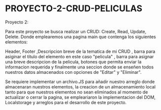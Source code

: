 # PROYECTO-2-CRUD-PELICULAS
Proyecto 2:
<p>Para este proyecto se busca realizar un CRUD: Create, Read, Update, Delete.
Donde emplearemos una pagina main que contenga los siguientes elementos:</p>

<P>Header, Footer ,Descripcion breve de la tematica de mi CRUD , barra para asiginar el titulo del elemento en este caso "pelicula" , barra para asignar una breve descripcion de la pelicula, botones que permita enviar la informacion requerida  y finalmente una seccion donde se enseñen todos nuestros datos almacenados con opciones de "Editar" y "Eliminar". </P>

<P>Se requiere implementar un archivo.JS para añadir nuestro arreglo donde almacenaran nuestros elementos, la creacion de un almacenamiento local tanto para que nuestros elementos no sean eliminados al momento de actualizar o cerrar la pagina, se empleariaron la implementacion del DOM, Localstorage y arreglos para el desarrollo de este proyecto.</P>
